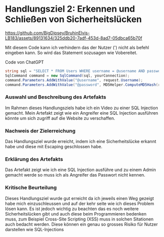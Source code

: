 # Handlungsziel 2: Erkennen und Schließen von Sicherheitslücken

https://github.com/BigDipsey/BruhinElvis-LB183/assets/89131634/325ddb20-7adf-453d-8ad7-05dbca65b70f

Mit diesem Code kann ich verhindern das der Nutzer (') nicht als befehl eingeben kann. So wird das Statement sozusagen wie Vobereitet.

Code von ChatGPT
```C#
string sql = "SELECT * FROM Users WHERE username = @username AND password = @password";
SqlCommand command = new SqlCommand(sql, yourConnection);
command.Parameters.AddWithValue("@username", request.Username);
command.Parameters.AddWithValue("@password", MD5Helper.ComputeMD5Hash(request.Password));

```


### Auswahl und Beschreibung des Artefakts
Im Rahmen dieses Handlungsziels habe ich ein Video zu einer SQL Injection gemacht. Mein Artefakt zeigt wie ein Angreifer eine SQL Injection ausführen könnte um sich zugriff auf die Website zu verschaffen. 

### Nachweis der Zielerreichung
Das Handlungsziel wurde erreicht, indem ich eine Sicherheitslücke erkannt habe und diese mit Escaping geschlossen habe.

### Erklärung des Artefakts
Das Artefakt zeigt wie ich eine SQL Injection ausführe und zu einem Admin gemacht werde so muss ich als Angreifer das Passwort nicht kennen.

### Kritische Beurteilung
Dieses Handlungsziel wurde gut erreicht da ich jeweils einen Weg gezeigt habe mich einzuschleussen und auf der kehr seite wie ich dieses Problem lösen kann. Es ist jedoch wichtig zu beachten das es noch weitere Sicherheitslücken gibt und auch diese beim Programmieren bedenken muss, zum Beispiel Cross-Site Scripting (XSS) muss in solchen Sitationen auch bedacht werden. Diese können ein genau so grosses Risiko für Nutzer darstellen wie SQL-Injections
